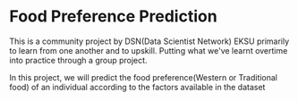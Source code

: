 # Food Preference Prediction
This is a community project by DSN(Data Scientist Network) EKSU primarily to learn from one another and to upskill. Putting what we've learnt overtime into practice through a group project.

In this project, we will predict the food preference(Western or Traditional food) of an individual according  to the factors available in the dataset
